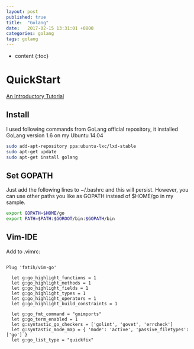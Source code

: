 ```yaml
---
layout: post
published: true
title:  "Golang"
date:   2017-02-15 13:31:01 +0800
categories: golang
tags: golang
---
```


* content
{:toc}


# QuickStart

[An Introductory Tutorial][1]

## Install
I used following commands from GoLang official repository, it installed GoLang version 1.6 on my Ubuntu 14.04

``` bash
sudo add-apt-repository ppa:ubuntu-lxc/lxd-stable
sudo apt-get update
sudo apt-get install golang
```

## Set GOPATH

Just add the following lines to ~/.bashrc and this will persist. However, you can use other paths you like as GOPATH instead of $HOME/go in my sample.

``` bash
export GOPATH=$HOME/go
export PATH=$PATH:$GOROOT/bin:$GOPATH/bin
```

## Vim-IDE

Add to .vimrc:

``` viml

Plug 'fatih/vim-go'

  let g:go_highlight_functions = 1
  let g:go_highlight_methods = 1
  let g:go_highlight_fields = 1
  let g:go_highlight_types = 1
  let g:go_highlight_operators = 1
  let g:go_highlight_build_constraints = 1

  let g:go_fmt_command = "goimports"
  let g:go_term_enabled = 1
  let g:syntastic_go_checkers = ['golint', 'govet', 'errcheck']
  let g:syntastic_mode_map = { 'mode': 'active', 'passive_filetypes': ['go'] }
  let g:go_list_type = "quickfix"

```

  [1]: https://www.toptal.com/go/go-programming-a-step-by-step-introductory-tutorial
